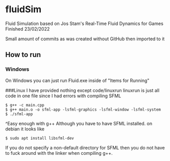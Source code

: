 # fluidSim
 Fluid Simulation based on Jos Stam's Real-Time Fluid Dynamics for Games
 Finished 23/02/2022

Small amount of commits as was created without GitHub then imported to it

## How to run
### Windows
On Windows you can just run Fluid.exe inside of "Items for Running"

###Linux
I have provided nothing except code/linuxrun
linuxrun is just all code in one file since I had errors with compiling SFML
```
$ g++ -c main.cpp
$ g++ main.o -o sfml-app -lsfml-graphics -lsfml-window -lsfml-system
$ ./sfml-app
```

^Easy enough with g++
Although you have to have SFML installed. on debian it looks like 
```
$ sudo apt install libsfml-dev
```
If you do not specify a non-default directory for SFML then you do not have to fuck around with the linker when compiling g++.
